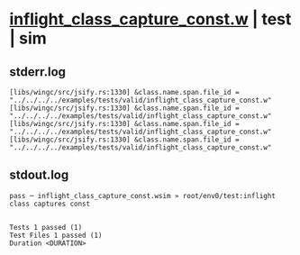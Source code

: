 # [inflight_class_capture_const.w](../../../../../examples/tests/valid/inflight_class_capture_const.w) | test | sim

## stderr.log
```log
[libs/wingc/src/jsify.rs:1330] &class.name.span.file_id = "../../../../examples/tests/valid/inflight_class_capture_const.w"
[libs/wingc/src/jsify.rs:1330] &class.name.span.file_id = "../../../../examples/tests/valid/inflight_class_capture_const.w"
[libs/wingc/src/jsify.rs:1330] &class.name.span.file_id = "../../../../examples/tests/valid/inflight_class_capture_const.w"
[libs/wingc/src/jsify.rs:1330] &class.name.span.file_id = "../../../../examples/tests/valid/inflight_class_capture_const.w"
```

## stdout.log
```log
pass ─ inflight_class_capture_const.wsim » root/env0/test:inflight class captures const
 
 
Tests 1 passed (1)
Test Files 1 passed (1)
Duration <DURATION>
```

